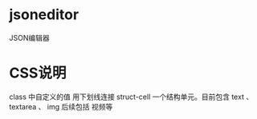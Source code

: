 # jsoneditor
JSON编辑器

# CSS说明
class 中自定义的值 用下划线连接
struct-cell 一个结构单元。目前包含 text 、 textarea 、 img 后续包括 视频等
